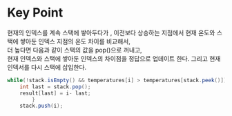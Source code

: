 # Key Point

현재의 인덱스를 계속 스택에 쌓아두다가 , 이전보다 상승하는 지점에서 현재 온도와 스택에 쌓아둔 인덱스 지점의 온도 차이를 비교해서,\
더 높다면 다음과 같이 스택의 값을 pop()으로 꺼내고,\
현재 인덱스와 스택에 쌓아둔 인덱스의 차이점을 정답으로 업데이트 한다. 그리고 현재 인덱서를 다시 스택에 삽입한다.

```java
while(!stack.isEmpty() && temperatures[i] > temperatures[stack.peek()]){
    int last = stack.pop();
    result[last] = i- last;
        }
    stack.push(i);    
```